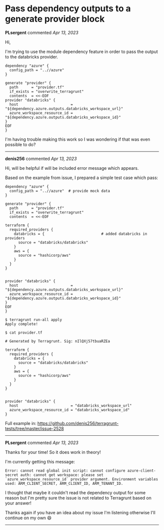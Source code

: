 # Pass dependency outputs to a generate provider block

**PLsergent** commented *Apr 13, 2023*

Hi,

I'm trying to use the module dependency feature in order to pass the output to the databricks provider.

```
dependency "azure" {
  config_path = "..//azure"
}

generate "provider" {
  path      = "provider.tf"
  if_exists = "overwrite_terragrunt"
  contents  = <<-EOF
provider "databricks" {
  host                        = "${dependency.azure.outputs.databricks_workspace_url}"
  azure_workspace_resource_id = "${dependency.azure.outputs.databricks_workspace_id}"
}
EOF
}
```

I'm having trouble making this work so I was wondering if that was even possible to do?
<br />
***


**denis256** commented *Apr 13, 2023*

Hi,
will be helpful if will be included error message which appears.

Based on the example from issue, I prepared a simple test case which pass:

```hcl
dependency "azure" {
  config_path = "..//azure"  # provide mock data
}

generate "provider" {
  path      = "provider.tf"
  if_exists = "overwrite_terragrunt"
  contents  = <<-EOF

terraform {
  required_providers {  
    databricks = {                          # added databricks in providers
      source = "databricks/databricks"
    }
    aws = {
      source = "hashicorp/aws"
    }
  }
}


provider "databricks" {
  host                        = "${dependency.azure.outputs.databricks_workspace_url}"
  azure_workspace_resource_id = "${dependency.azure.outputs.databricks_workspace_id}"
}
EOF
}
```

```shell
$ terragrunt run-all apply 
Apply complete!

$ cat provider.tf

# Generated by Terragrunt. Sig: nIlQXj57tbuaRZEa

terraform {
  required_providers {
    databricks = {
      source = "databricks/databricks"
    }
    aws = {
      source = "hashicorp/aws"
    }
  }
}


provider "databricks" {
  host                        = "databricks_workspace_url"
  azure_workspace_resource_id = "databricks_workspace_id"
}

```

Full example in: https://github.com/denis256/terragrunt-tests/tree/master/issue-2528

***

**PLsergent** commented *Apr 13, 2023*

Thanks for your time! So it does work in theory!

I'm currently getting this message:
```
Error: cannot read global init script: cannot configure azure-client-secret auth: cannot get workspace: please set `azure_workspace_resource_id` provider argument. Environment variables used: ARM_CLIENT_SECRET, ARM_CLIENT_ID, ARM_TENANT_ID.
```

I thought that maybe it couldn't read the dependency output for some reason but I'm pretty sure the issue is not related to Terragrunt based on your answer!

Thanks again if you have an idea about my issue I'm listening otherwise I'll continue on my own 😄 
***

